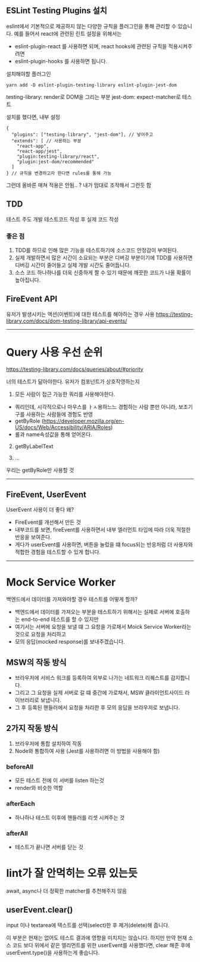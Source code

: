 ## ESLint Testing Plugins 설치

eslint에서 기본적으로 제공하지 않는 다양한 규칙을 플러그인을 통해 관리할 수 있습니다.
예를 들어서 react에 관련된 린트 설정을 위해서는

- eslint-plugin-react
  를 사용하면 되며, react hooks에 관련된 규칙을 적용시켜주려면
- eslint-plugin-hooks
  를 사용하면 됩니다.

설치해야할 플러그인

```
yarn add -D eslint-plugin-testing-library eslint-plugin-jest-dom
```

testing-library: render로 DOM을 그리는 부분
jest-dom: expect-matcher로 테스트

설치를 했다면, 내부 설정

```
{
  "plugins": ["testing-library", "jest-dom"], // 넣어주고
  "extends": [ // 사용하는 부분
    "react-app",
    "react-app/jest",
    "plugin:testing-library/react",
    "plugin:jest-dom/recommended"
  ]
} // 규칙을 변경하고자 한다면 rules를 통해 가능
```

그런데 올바른 매쳐 적용은 안됨.. ? 내가 맘대로 조작해서 그런듯 함

## TDD

테스트 주도 개발
테스트코드 작성 후 실제 코드 작성

### 좋은 점

1. TDD를 하므로 인해 많은 기능을 테스트하기에 소스코드 안정감이 부여된다.
2. 실제 개발하면서 많은 시간이 소요되는 부분은 디버깅 부분이기에 TDD를 사용하면 디버깅 시간이 줄어들고 실제 개발 시간도 줄어듭니다.
3. 소스 코드 하나하나를 더욱 신중하게 짤 수 있기 때문에 깨끗한 코드가 나올 확률이 높아집니다.

## FireEvent API

유저가 발생시키는 액션(이벤트)에 대한 테스트를 해야하는 경우 사용
https://testing-library.com/docs/dom-testing-library/api-events/

---

# Query 사용 우선 순위

https://testing-library.com/docs/queries/about/#priority

너의 테스트가 닮아야한다. 유저가 컴포넌트가 상호작영하는지

1. 모든 사람이 접근 가능한 쿼리를 사용해야한다.

- 쿼리인데, 시각적으로나 마우스를 ㅏㅅ용하느느 경험하는 사람 뿐만 아니라, 보조기구를 사용하는 사람들에 경험도 반영
- getByRole (https://developer.mozilla.org/en-US/docs/Web/Accessibility/ARIA/Roles)
- 롤과 name속성값을 통해 얻어온다.

2. getByLabelText

3. ...

우리는 getByRole만 사용할 것

---

## FireEvent, UserEvent

UserEvent 사용이 더 좋다 왜?

- FireEvent를 개선해서 만든 것
- 내부코드를 보면, fireEvent를 사용하면서 내부 엘러먼트 타입에 따라 더욱 적절한 반응을 보여준다.
- 게다가 userEvent를 사용하면, 버튼을 눌렀을 떄 focus되는 반응처럼 더 사용자와 적합한 경험을 테스트할 수 있게 합니다.

---

# Mock Service Worker

백엔드에서 데이터를 가져와야할 경우 테스트를 어떻게 할까?

- 백엔드에서 데이터를 가져오는 부분을 테스트하기 위해서는 실제로 서버에 호출하는 end-to-end 테스트를 할 수 있지만
- 여기서는 서버에 요청을 보낼 떄 그 요청을 가로채서 Moick Service Worker라는 것으로 요청을 처리하고
- 모의 응답(mocked response)를 보내주겠습니다.

## MSW의 작동 방식

- 브라우저에 서비스 워크를 등록하여 외부로 나가는 네트워크 리퀘스트를 감지합니다.
- 그리고 그 요청을 실제 서버로 갈 떄 중간에 가로채서, MSW 클라이언트사이드 라이브러리로 보냅니다.
- 그 후 등록된 핸들러에서 요청을 처리한 후 모의 응답을 브라우저로 보냅니다.

## 2가지 작동 방식

1. 브라우저에 통합 설치하여 작동
2. Node와 통합하여 사용 (Jest를 사용하려면 이 방법을 사용해야 함)

### beforeAll

- 모든 테스트 전에 이 서버를 listen 하는것
- render와 비슷한 역할

### afterEach

- 하나하나 테스트 이후에 핸들러를 리셋 시켜주는 것

### afterAll

- 테스트가 끝나면 서버를 닫는 것

# lint가 잘 안먹히는 오류 있는듯

await, async나 더 정확한 matcher를 추천해주지 않음

## userEvent.clear()

input 이나 textarea에 텍스트를 선택(select)한 후 제거(delete)해 줍니다.

이 부분은 현재는 없어도 테스트 결과에 영항을 미치지는 않습니다.
하지만 만약 현재 소스 코드 보다 위에서 같은 엘리먼트를 위한
userEvent를 사용했다면, clear 해준 후에
userEvent.type()을 사용하는게 좋습니다.
